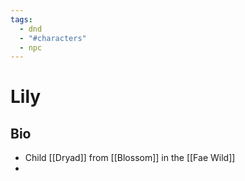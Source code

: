 ```yaml
---
tags:
  - dnd
  - "#characters"
  - npc
---
```

# Lily
## Bio
- Child [[Dryad]] from [[Blossom]] in the [[Fae Wild]]
- 